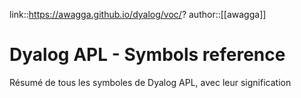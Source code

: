 link::https://awagga.github.io/dyalog/voc/?
author::[[awagga]]
# Dyalog APL - Symbols reference

Résumé de tous les symboles de Dyalog APL, avec leur signification

